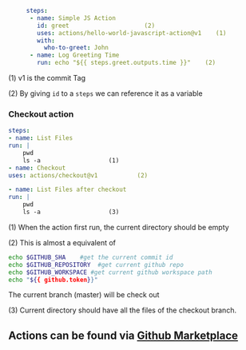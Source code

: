 
```yml
     steps:
      - name: Simple JS Action
        id: greet					  (2)
        uses: actions/hello-world-javascript-action@v1    (1)
        with:
          who-to-greet: John
      - name: Log Greeting Time
        run: echo "${{ steps.greet.outputs.time }}"	   (2)
```
(1) v1 is the commit Tag	

(2) By giving `id` to a `steps` we can reference it as a variable


### Checkout action
```yml
steps:
- name: List Files
run: |
	pwd
	ls -a					(1)
- name: Checkout
uses: actions/checkout@v1			(2)

- name: List Files after checkout
run: |
	pwd
	ls -a					(3)
```

(1) When the action first run, the current directory should be empty	

(2) This is almost a equivalent of 
```bash
echo $GITHUB_SHA    #get the current commit id
echo $GITHUB_REPOSITORY  #get current github repo
echo $GITHUB_WORKSPACE #get current github workspace path
echo "${{ github.token}}"

```

 The current branch (master) will be check out	

(3) Current directory should have all the files of the checkout branch.


## Actions can be found via [Github Marketplace](https://github.com/marketplace)


